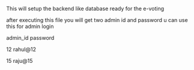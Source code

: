 This will setup the backend like database ready for the e-voting

after executing this file you will get two admin id and password u can use this for admin login

admin_id     password

12            rahul@12

15            raju@15
